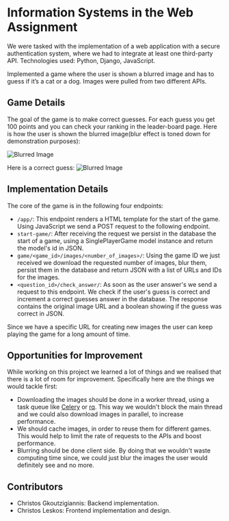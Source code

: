 
# Information Systems in the Web Assignment

We were tasked with the implementation of a web application with a secure authentication system, where we had to integrate at least one third-party API. Technologies used: Python, Django, JavaScript.

Implemented a game where the user is shown a blurred image and has to guess if it’s a cat or a dog. Images were pulled from two different APIs.

## Game Details

The goal of the game is to make correct guesses. For each guess you get 100 points and you can check your ranking in the leader-board page. Here is how the user is shown the blurred image(blur effect is toned down for demonstration purposes):

![Blurred Image](https://file+.vscode-resource.vscode-cdn.net/home/chris/projects/dog-or-cat/images/blurred.jpg)

Here is a correct guess:  ![Blurred Image](https://file+.vscode-resource.vscode-cdn.net/home/chris/projects/dog-or-cat/images/correct_guess.jpg)

## Implementation Details

The core of the game is in the following four endpoints:

-   `/app/`: This endpoint renders a HTML template for the start of the game. Using JavaScript we send a POST request to the following endpoint.
-   `start-game/`: After receiving the request we persist in the database the start of a game, using a SinglePlayerGame model instance and return the model's id in JSON.
-   `game/<game_id>/images/<number_of_images>/`: Using the game ID we just received we download the requested number of images, blur them, persist them in the database and return JSON with a list of URLs and IDs for the images.
-   `<question_id>/check_answer/`: As soon as the user answer's we send a request to this endpoint. We check if the user's guess is correct and increment a correct guesses answer in the database. The response contains the original image URL and a boolean showing if the guess was correct in JSON.

Since we have a specific URL for creating new images the user can keep playing the game for a long amount of time.

## Opportunities for Improvement

While working on this project we learned a lot of things and we realised that there is a lot of room for improvement. Specifically here are the things we would tackle first:

-   Downloading the images should be done in a worker thread, using a task queue like  [Celery](https://docs.celeryq.dev/en/stable/index.html "https://docs.celeryq.dev/en/stable/index.html")  or  [rq](https://python-rq.org/ "https://python-rq.org/"). This way we wouldn't block the main thread and we could also download images in parallel, to increase performance.
-   We should cache images, in order to reuse them for different games. This would help to limit the rate of requests to the APIs and boost performance.
-   Blurring should be done client side. By doing that we wouldn't waste computing time since, we could just blur the images the user would definitely see and no more.

## Contributors

- Christos Gkoutzigiannis: Backend implementation.
- Christos Leskos: Frontend implementation and design.